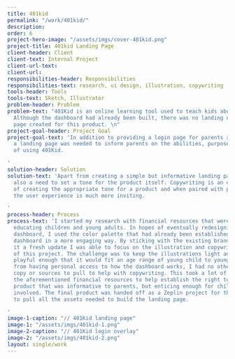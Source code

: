 ```yaml
---
title: 401kid
permalink: "/work/401kid/"
description: 
order: 6
project-hero-image: "/assets/imgs/cover-401kid.png"
project-title: 401kid Landing Page
client-header: Client
client-text: Internal Project
client-url-text: 
client-url: 
responsibilities-header: Responsibilities
responsibilities-text: research, ui design, illustration, copywriting
tools-header: Tools
tools-text: Sketch, Illustrator
problem-header: Problem
problem-text: "401Kid is an online learning tool used to teach kids about saving money.
  Although the dashboard had already been built, there was no landing or proper login
  page created for this product. \n"
project-goal-header: Project Goal
project-goal-text: 'In addition to providing a login page for parents and children,
  a landing page was needed to inform parents on the abilities, purpose, and benefits
  of using 401Kid.

'
solution-header: Solution
solution-text: 'Apart from creating a simple but informative landing page, there was
  also a need to set a tone for the product itself. Copywriting is an essential part
  of creating the appropriate tone for a product and when paired with playful illustrations,
  the user experience is much more inviting.

'
process-header: Process
process-text: 'I started my research with financial resources that were geared towards
  educating children and young adults. In hopes of eventually redesigning the internal
  dashboard, I used the color palette that had already been established from the internal
  dashboard in a more engaging way. By sticking with the existing brand but giving
  it a fresh update I was able to focus on the illustration and copywriting portions
  of this project. The challenge was to keep the illustrations light and fun, but
  playful enough that it would fit an age range of young child to young adult. Apart
  from having personal access to how the dashboard works, I had no other pre-written
  copy or sources to pull to help with copywriting. This took a lot of research into
  the aforementioned financial resources to help establish the right tone for this
  product that was informative to parents, but enticing enough for children to get
  involved. The final product was handed off as a Zeplin project for the developer
  to pull all the assets needed to build the landing page.

'
image-1-caption: "// 401Kid landing page"
image-1: "/assets/imgs/401kid-1.png"
image-2-caption: "// 401Kid login overlay"
image-2: "/assets/imgs/401kid-2.png"
layout: single/work
---
```


